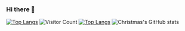 ### Hi there 👋

<!--
**wzz778/wzz778** is a ✨ _special_ ✨ repository because its `README.md` (this file) appears on your GitHub profile.

Here are some ideas to get you started:

- 🔭 I’m currently working on ...
- 🌱 I’m currently learning ...
- 👯 I’m looking to collaborate on ...
- 🤔 I’m looking for help with ...
- 💬 Ask me about ...
- 📫 How to reach me: ...
- 😄 Pronouns: ...
- ⚡ Fun fact: ...
-->
[![Top Langs](https://github-readme-stats.vercel.app/api/top-langs/?username=wzz778)](https://github.com/wzz778/github-readme-stats)
![Visitor Count](https://profile-counter.glitch.me/wzz778/count.svg)
[![Top Langs](https://github-readme-stats.vercel.app/api/top-langs/?username=wzz778&layout=compact)](https://github.com/wzz778/github-readme-stats)
![Christmas's GitHub stats](https://github-readme-stats.vercel.app/api?username=wzz778&show_icons=true&theme=tokyonight)
